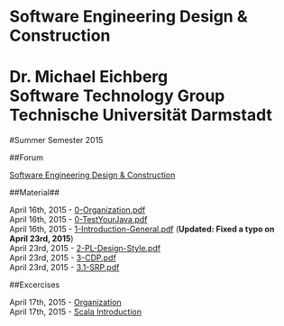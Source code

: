 Software Engineering Design & Construction
==
Dr. Michael Eichberg  
Software Technology Group  
Technische Universität Darmstadt  
===

#Summer Semester 2015

##Forum

[Software Engineering Design & Construction](https://www.fachschaft.informatik.tu-darmstadt.de/forum//viewforum.php?f=234)


##Material##

April 16th, 2015 - [0-Organization.pdf](0-Organization.pdf)  
April 16th, 2015 - [0-TestYourJava.pdf](0-TestYourJava.pdf)  
April 16th, 2015 - [1-Introduction-General.pdf](1-Introduction-General.pdf) (**Updated: Fixed a typo on April 23rd, 2015**)   
April 23rd, 2015 - [2-PL-Design-Style.pdf](2-PL-Design-Style.pdf)  
April 23rd, 2015 - [3-CDP.pdf](3-CDP.pdf)  
April 23rd, 2015 - [3.1-SRP.pdf](3.1-SRP.pdf)  


##Excercises

April 17th, 2015 - [Organization](Exercises/ex00/orga.pdf)  
April 17th, 2015 - [Scala Introduction](Exercises/ex00/scala.pdf)  